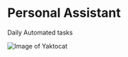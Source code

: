 # Personal Assistant
Daily Automated tasks

![Image of Yaktocat](https://i.ibb.co/HnmqnQM/logo.png)
